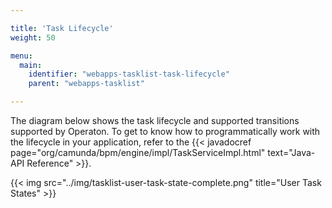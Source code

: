 ```yaml
---

title: 'Task Lifecycle'
weight: 50

menu:
  main:
    identifier: "webapps-tasklist-task-lifecycle"
    parent: "webapps-tasklist"

---
```



The diagram below shows the task lifecycle and supported transitions supported by Operaton. To get to know how to programmatically work with the lifecycle in your application, refer to the {{< javadocref page="org/camunda/bpm/engine/impl/TaskServiceImpl.html" text="Java-API Reference" >}}.

{{< img src="../img/tasklist-user-task-state-complete.png" title="User Task States" >}}
